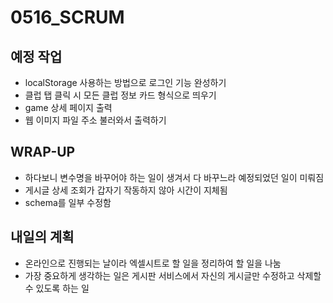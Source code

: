 # 0516_SCRUM

## 예정 작업
- localStorage 사용하는 방법으로 로그인 기능 완성하기
- 클럽 탭 클릭 시 모든 클럽 정보 카드 형식으로 띄우기
- game 상세 페이지 출력
- 웹 이미지 파일 주소 불러와서 출력하기


## WRAP-UP
- 하다보니 변수명을 바꾸어야 하는 일이 생겨서 다 바꾸느라 예정되었던 일이 미뤄짐
- 게시글 상세 조회가 갑자기 작동하지 않아 시간이 지체됨
- schema를 일부 수정함

## 내일의 계획
- 온라인으로 진행되는 날이라 엑셀시트로 할 일을 정리하여 할 일을 나눔
- 가장 중요하게 생각하는 일은 게시판 서비스에서 자신의 게시글만 수정하고 삭제할 수 있도록 하는 일
